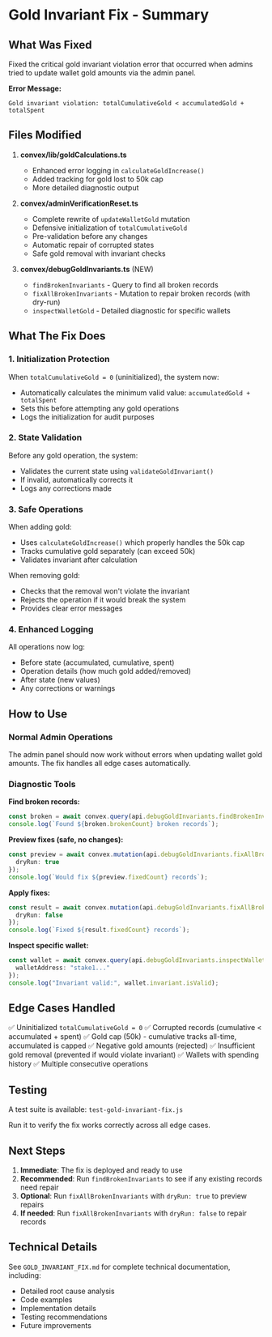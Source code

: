 # Gold Invariant Fix - Summary

## What Was Fixed

Fixed the critical gold invariant violation error that occurred when admins tried to update wallet gold amounts via the admin panel.

**Error Message:**
```
Gold invariant violation: totalCumulativeGold < accumulatedGold + totalSpent
```

## Files Modified

1. **convex/lib/goldCalculations.ts**
   - Enhanced error logging in `calculateGoldIncrease()`
   - Added tracking for gold lost to 50k cap
   - More detailed diagnostic output

2. **convex/adminVerificationReset.ts**
   - Complete rewrite of `updateWalletGold` mutation
   - Defensive initialization of `totalCumulativeGold`
   - Pre-validation before any changes
   - Automatic repair of corrupted states
   - Safe gold removal with invariant checks

3. **convex/debugGoldInvariants.ts** (NEW)
   - `findBrokenInvariants` - Query to find all broken records
   - `fixAllBrokenInvariants` - Mutation to repair broken records (with dry-run)
   - `inspectWalletGold` - Detailed diagnostic for specific wallets

## What The Fix Does

### 1. Initialization Protection
When `totalCumulativeGold = 0` (uninitialized), the system now:
- Automatically calculates the minimum valid value: `accumulatedGold + totalSpent`
- Sets this before attempting any gold operations
- Logs the initialization for audit purposes

### 2. State Validation
Before any gold operation, the system:
- Validates the current state using `validateGoldInvariant()`
- If invalid, automatically corrects it
- Logs any corrections made

### 3. Safe Operations
When adding gold:
- Uses `calculateGoldIncrease()` which properly handles the 50k cap
- Tracks cumulative gold separately (can exceed 50k)
- Validates invariant after calculation

When removing gold:
- Checks that the removal won't violate the invariant
- Rejects the operation if it would break the system
- Provides clear error messages

### 4. Enhanced Logging
All operations now log:
- Before state (accumulated, cumulative, spent)
- Operation details (how much gold added/removed)
- After state (new values)
- Any corrections or warnings

## How to Use

### Normal Admin Operations
The admin panel should now work without errors when updating wallet gold amounts. The fix handles all edge cases automatically.

### Diagnostic Tools

**Find broken records:**
```typescript
const broken = await convex.query(api.debugGoldInvariants.findBrokenInvariants);
console.log(`Found ${broken.brokenCount} broken records`);
```

**Preview fixes (safe, no changes):**
```typescript
const preview = await convex.mutation(api.debugGoldInvariants.fixAllBrokenInvariants, {
  dryRun: true
});
console.log(`Would fix ${preview.fixedCount} records`);
```

**Apply fixes:**
```typescript
const result = await convex.mutation(api.debugGoldInvariants.fixAllBrokenInvariants, {
  dryRun: false
});
console.log(`Fixed ${result.fixedCount} records`);
```

**Inspect specific wallet:**
```typescript
const wallet = await convex.query(api.debugGoldInvariants.inspectWalletGold, {
  walletAddress: "stake1..."
});
console.log("Invariant valid:", wallet.invariant.isValid);
```

## Edge Cases Handled

✅ Uninitialized `totalCumulativeGold = 0`
✅ Corrupted records (cumulative < accumulated + spent)
✅ Gold cap (50k) - cumulative tracks all-time, accumulated is capped
✅ Negative gold amounts (rejected)
✅ Insufficient gold removal (prevented if would violate invariant)
✅ Wallets with spending history
✅ Multiple consecutive operations

## Testing

A test suite is available: `test-gold-invariant-fix.js`

Run it to verify the fix works correctly across all edge cases.

## Next Steps

1. **Immediate**: The fix is deployed and ready to use
2. **Recommended**: Run `findBrokenInvariants` to see if any existing records need repair
3. **Optional**: Run `fixAllBrokenInvariants` with `dryRun: true` to preview repairs
4. **If needed**: Run `fixAllBrokenInvariants` with `dryRun: false` to repair records

## Technical Details

See `GOLD_INVARIANT_FIX.md` for complete technical documentation, including:
- Detailed root cause analysis
- Code examples
- Implementation details
- Testing recommendations
- Future improvements
